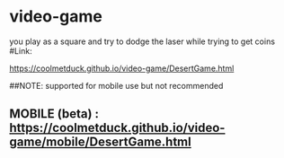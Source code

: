# video-game
you play as a square and try to dodge the laser while trying to get  coins
#Link:

https://coolmetduck.github.io/video-game/DesertGame.html

##NOTE: supported for mobile use but not recommended
## MOBILE (beta)   : https://coolmetduck.github.io/video-game/mobile/DesertGame.html
